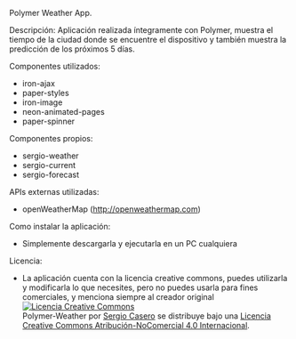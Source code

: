 Polymer Weather App.

Descripción:
Aplicación realizada íntegramente con Polymer, muestra el tiempo de la ciudad donde se encuentre el dispositivo 
y también muestra la predicción de los próximos 5 días.

Componentes utilizados:
- iron-ajax
- paper-styles
- iron-image
- neon-animated-pages
- paper-spinner

Componentes propios:
- sergio-weather
- sergio-current
- sergio-forecast

APIs externas utilizadas:
- openWeatherMap (http://openweathermap.com)

Como instalar la aplicación:
- Simplemente descargarla y ejecutarla en un PC cualquiera

Licencia:
- La aplicación cuenta con la licencia creative commons, puedes utilizarla y modificarla lo que necesites,
pero no puedes usarla para fines comerciales, y menciona siempre al creador original
<a rel="license" href="http://creativecommons.org/licenses/by-nc/4.0/"><img alt="Licencia Creative Commons" style="border-width:0" src="https://i.creativecommons.org/l/by-nc/4.0/88x31.png" /></a><br /><span xmlns:dct="http://purl.org/dc/terms/" property="dct:title">Polymer-Weather</span> por <a xmlns:cc="http://creativecommons.org/ns#" href="http://sergiocasero.es" property="cc:attributionName" rel="cc:attributionURL">Sergio Casero</a> se distribuye bajo una <a rel="license" href="http://creativecommons.org/licenses/by-nc/4.0/">Licencia Creative Commons Atribución-NoComercial 4.0 Internacional</a>.
